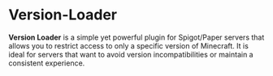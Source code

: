 # Version-Loader
**Version Loader** is a simple yet powerful plugin for Spigot/Paper servers that allows you to restrict access to only a specific version of Minecraft. It is ideal for servers that want to avoid version incompatibilities or maintain a consistent experience.
